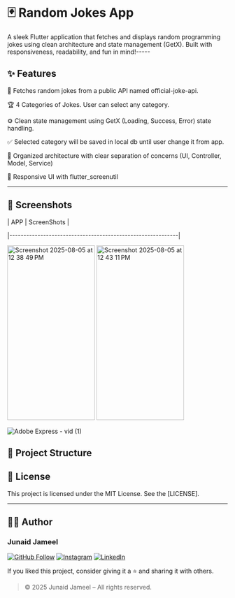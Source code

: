 # 🃏 Random Jokes App

A sleek Flutter application that fetches and displays random programming jokes using clean architecture and state management (GetX). Built with responsiveness, readability, and fun in mind!-----

## ✨ Features

🔁 Fetches random jokes from a public API named official-joke-api.

🏆 4 Categories of Jokes. User can select any category.

⚙️ Clean state management using GetX (Loading, Success, Error) state handling.

✅ Selected category will be saved in local db until user change it from app.

🧪 Organized architecture with clear separation of concerns (UI, Controller, Model, Service)

📱 Responsive UI with flutter_screenutil




---

## 📸 Screenshots

| APP | ScreenShots |

|------------------------------------------------------------|

<img width="200" height="400" alt="Screenshot 2025-08-05 at 12 38 49 PM" src="https://github.com/user-attachments/assets/17d1c446-f0f4-485d-93d9-e2740f81b727" />

<img width="200" height="400" alt="Screenshot 2025-08-05 at 12 43 11 PM" src="https://github.com/user-attachments/assets/f4b40fe2-1322-492a-ba53-3b4aed84afa1" />

![Adobe Express - vid (1)](https://github.com/user-attachments/assets/3a4af9ff-15cb-4c35-adf9-d53a5851b4df)



## 🧱 Project Structure




## 📜 License

This project is licensed under the MIT License. See the [LICENSE].

---

## 🧑‍💻 Author

### Junaid Jameel

<p align="left">
  <a href="https://github.com/JunaidJameel"><img src="https://img.shields.io/badge/GitHub-Follow-blue?logo=github" alt="GitHub Follow"/></a>
  <a href="https://www.instagram.com/junaid_jamel/?igsh=YW44MGk4OHQ5M2Mx"><img src="https://img.shields.io/badge/Instagram-Follow-e4405f?logo=instagram" alt="Instagram"/></a>

  <a href="https://www.linkedin.com/in/junaid-jameel-6298bb26b/">
  <img src="https://img.shields.io/badge/LinkedIn-Connect-0077B5?logo=linkedin" alt="LinkedIn"/>
</a>

</p>

If you liked this project, consider giving it a ⭐ and sharing it with others.

> © 2025 Junaid Jameel – All rights reserved.
